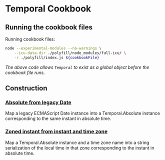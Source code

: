 # Temporal Cookbook

## Running the cookbook files

Running cookbook files:

```sh
node --experimental-modules --no-warnings \
	--icu-data-dir ./polyfill/node_modules/full-icu/ \
	-r ./polyfill/index.js ${cookbookFile}
```

_The above code allows `Temporal` to exist as a global object before the cookbook file runs._

## Construction

### [Absolute from legacy Date](./absoluteFromLegacyDate.mjs)

Map a legacy ECMAScript Date instance into a Temporal.Absolute instance corresponding to the same instant in absolute time.

### [Zoned instant from instant and time zone](./getParseableZonedStringAtInstant.mjs)

Map a Temporal.Absolute instance and a time zone name into a string serialization of the local time in that zone corresponding to the instant in absolute time.
